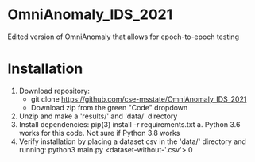 # OmniAnomaly_IDS_2021
Edited version of OmniAnomaly that allows for epoch-to-epoch testing

# Installation
1. Download repository: 
   - git clone https://github.com/cse-msstate/OmniAnomaly_IDS_2021
   - Download zip from the green "Code" dropdown
2. Unzip and make a 'results/' and 'data/' directory
3. Install dependencies: pip(3) install -r requirements.txt
   a. Python 3.6 works for this code. Not sure if Python 3.8 works
4. Verify installation by placing a dataset csv in the 'data/' directory and running: python3 main.py <dataset-without-'.csv'> 0 
